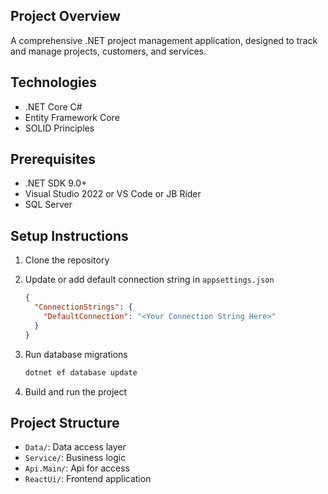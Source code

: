 ## Project Overview
A comprehensive .NET project management application, designed to track and manage projects, customers, and services.

## Technologies
- .NET Core C#
- Entity Framework Core
- SOLID Principles

## Prerequisites
- .NET SDK 9.0+
- Visual Studio 2022 or VS Code or JB Rider
- SQL Server

## Setup Instructions
1. Clone the repository
2. Update or add default connection string in `appsettings.json`
    ````Json
    {
      "ConnectionStrings": {
        "DefaultConnection": "<Your Connection String Here>"
      }
    }
   ````

4. Run database migrations
   ```bash
   dotnet ef database update
   ```
5. Build and run the project

## Project Structure
- `Data/`: Data access layer
- `Service/`: Business logic
- `Api.Main/`: Api for access
- `ReactUi/`: Frontend application
